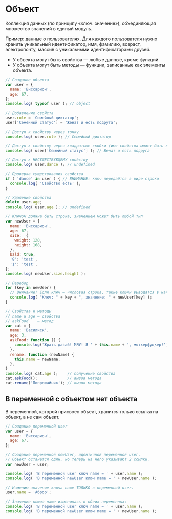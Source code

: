 # Объект

Коллекция данных (по принципу «ключ: значение»), объединяющая множество значений в единый модуль.

Пример: данные о пользователях. Для каждого пользователя нужно хранить уникальный идентификатор, имя, фамилию, возраст, электропочту, массив с уникальными идентификаторами друзей.

- У объекта могут быть свойства — любые данные, кроме функций.
- У объекта могут быть методы — функции, записанные как элементы объекта.


```js
// Создание объекта
var user = {
  name: 'Виссарион',
  age: 67,
};
console.log( typeof user ); // object

// Добавление свойств
user.role = 'Семейный диктатор';
user['Семейный статус'] = 'Женат и есть подруга';

// Доступ к свойству через точку
console.log( user.role ); // Семейный диктатор

// Доступ к свойству через квадратные скобки (имя свойства может быть любой строкой: с пробелами, минусами и т.п.)
console.log( user['Семейный статус'] ); // Женат и есть подруга

// Доступ к НЕСУЩЕСТВУЮЩЕМУ свойству
console.log( user.dance ); // undefined

// Проверка существования свойства
if ( 'dance' in user ) { // ВНИМАНИЕ: ключ передаётся в виде строки
  console.log( 'Свойство есть' );
}

// Удаление свойства
delete user.age;
console.log( user.age ); // undefined

// Ключом должна быть строка, значением может быть любой тип
var newUser = {
  name: 'Виссарион',
  age: 67,
  size:  {
    weight: 120,
    height: 168,
  },
  bald: true,
  '9': 'test',
  '1': 'test',
};
console.log( newUser.size.height );

// Перебор
for (key in newUser) {
  // Внимание! Если ключ — числовая строка, такие ключи выводятся в начале перебора и сортируются
  console.log( "Ключ: " + key + ", значение: " + newUser[key] );
}

// Свойства и методы
// name и age — свойства
// askFood    — метод
var cat = {
  name: 'Василиск',
  age: 3,
  askFood: function () {
    console.log('Жрать давай! МЯУ! Я ' + this.name + ', мотхерфуцкер!');
  },
  rename: function (newName) {
    this.name = newName;
  },
}
console.log( cat.age );    // получение свойства
cat.askFood();             // вызов метода
cat.rename('Попрошайник'); // вызов метода
```



## В переменной с объектом нет объекта

В переменной, которой присвоен объект, хранится только ссылка на объект, а не сам объект.

```js
// Создание переменной user
var user = {
  name: 'Виссарион',
  age: 67,
};

// Создание переменной newUser, идентичной переменной user.
// Объект останется один, но теперь на него указывают 2 ссылки.
var newUser = user;

console.log( 'В переменной user ключ name = ' + user.name );
console.log( 'В переменной newUser ключ name = ' + newUser.name );

// Изменим значение ключа name ТОЛЬКО в переменной user.
user.name = 'Аброр';

// Значение ключа name изменилась в обеих переменных:
console.log( 'В переменной user ключ name = ' + user.name );
console.log( 'В переменной newUser ключ name = ' + newUser.name );
```
